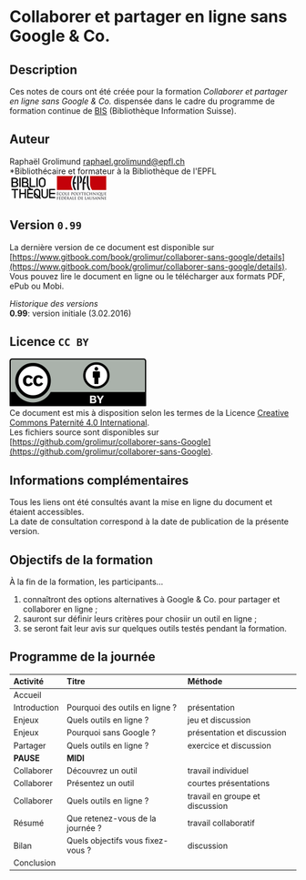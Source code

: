 # Collaborer et partager en ligne sans Google & Co.

## Description
Ces notes de cours ont été créée pour la formation *Collaborer et partager en ligne sans Google & Co.* dispensée dans le cadre du programme de formation continue de [BIS](http://http://www.bis.ch) (Bibliothèque Information Suisse).   

## Auteur
Raphaël Grolimund [raphael.grolimund@epfl.ch](mailto:raphael.grolimund@epfl.ch)   
*Bibliothécaire et formateur à la Bibliothèque de l'EPFL   
![logo-bibliotheque](img/logo-bibliotheque.png)![logo-EPFL](img/logo-EPFL.jpg)   

## Version `0.99`
La dernière version de ce document est disponible sur [https://www.gitbook.com/book/grolimur/collaborer-sans-google/details](https://www.gitbook.com/book/grolimur/collaborer-sans-google/details).   
Vous pouvez lire le document en ligne ou le télécharger aux formats PDF, ePub ou Mobi.   

*Historique des versions*   
**0.99**: version initiale (3.02.2016)   

## Licence `CC BY`
![logo-CC-BY](img/by.svg)   
Ce document est mis à disposition selon les termes de la Licence [Creative Commons Paternité 4.0 International](http://creativecommons.org/licenses/by/4.0/deed.fr).   
Les fichiers source sont disponibles sur [https://github.com/grolimur/collaborer-sans-Google](https://github.com/grolimur/collaborer-sans-Google).   

## Informations complémentaires
Tous les liens ont été consultés avant la mise en ligne du document et étaient accessibles.   
La date de consultation correspond à la date de publication de la présente version.   

## Objectifs de la formation

À la fin de la formation, les participants...   

1. connaîtront des options alternatives à Google & Co. pour partager et collaborer en ligne ;
2. sauront sur définir leurs critères pour chosiir un outil en ligne ;
3. se seront fait leur avis sur quelques outils testés pendant la formation.

## Programme de la journée

| Activité | Titre | Méthode |
| :------- | :---- | :------ |
| Accueil |  |  |
| Introduction| Pourquoi des outils en ligne ? | présentation |
| Enjeux | Quels outils en ligne ? | jeu et discussion |
| Enjeux | Pourquoi sans Google ? | présentation et discussion |
| Partager | Quels outils en ligne ? | exercice et discussion |
| **PAUSE** | **MIDI** |  |
| Collaborer | Découvrez un outil | travail individuel |
| Collaborer | Présentez un outil | courtes présentations |
| Collaborer | Quels outils en ligne ? | travail en groupe et discussion |
| Résumé | Que retenez-vous de la journée ? | travail collaboratif |
| Bilan | Quels objectifs vous fixez-vous ? | discussion |
| Conclusion |  |  |

